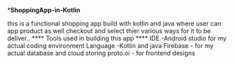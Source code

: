 ***********ShoppingApp-in-Kotlin**********

this is a functional shopping app build with kotlin and java where user can app product as well checkout and select thier various ways for it to be deliver..
                        **** Tools used in building this app ****
                    IDE -Android studio for my actual coding environment
                    Language -Kotlin and java
                   Firebase - for my actual database and cloud storing
                   proto.oi - for frontend designs
